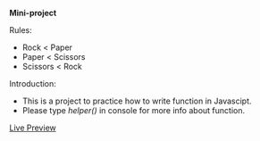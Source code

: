 **Mini-project**

Rules:
- Rock < Paper
- Paper < Scissors 
- Scissors < Rock

Introduction:
- This is a project to practice how to write function in Javascipt.
- Please type *helper()* in console for more info about function.

[Live Preview](https://david-roark.github.io/the_odin-project/web_dev/rock_paper_scissors/mini_game_with_ui.html)
